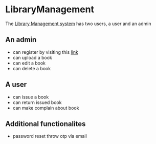 # LibraryManagement

The [Library Management system](https://library-app-phi.vercel.app/) has two users, a user and an admin

## An admin
 - can register by visiting this [link](https://library-app-phi.vercel.app/admin/register)
 - can upload a book
 - can edit a book
 - can delete a book



## A user

- can issue a book
- can return issued book
- can make complain about book

## Additional functionalites

- password reset throw otp via email



